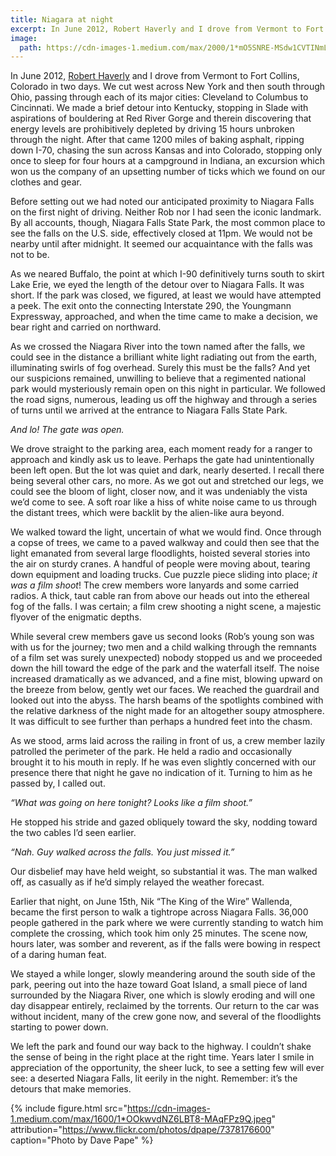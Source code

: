 ```yaml
---
title: Niagara at night
excerpt: In June 2012, Robert Haverly and I drove from Vermont to Fort Collins, Colorado in two days.
image:
  path: https://cdn-images-1.medium.com/max/2000/1*mO5SNRE-MSdw1CVTINmLEQ.jpeg
---
```


In June 2012, [Robert Haverly](http://roberthaverly.com/) and I drove
from Vermont to Fort Collins, Colorado in two days. We cut west across New York
and then south through Ohio, passing through each of its major cities: Cleveland
to Columbus to Cincinnati. We made a brief detour into Kentucky, stopping in
Slade with aspirations of bouldering at Red River Gorge and therein discovering
that energy levels are prohibitively depleted by driving 15 hours unbroken
through the night. After that came 1200 miles of baking asphalt, ripping down
I-70, chasing the sun across Kansas and into Colorado, stopping only once to
sleep for four hours at a campground in Indiana, an excursion which won us the
company of an upsetting number of ticks which we found on our clothes and gear.

Before setting out we had noted our anticipated proximity to Niagara Falls on
the first night of driving. Neither Rob nor I had seen the iconic landmark. By
all accounts, though, Niagara Falls State Park, the most common place to see the
falls on the U.S. side, effectively closed at 11pm. We would not be nearby until
after midnight. It seemed our acquaintance with the falls was not to be.

As we neared Buffalo, the point at which I-90 definitively turns south to skirt
Lake Erie, we eyed the length of the detour over to Niagara Falls. It was short.
If the park was closed, we figured, at least we would have attempted a peek. The
exit onto the connecting Interstate 290, the Youngmann Expressway, approached,
and when the time came to make a decision, we bear right and carried on
northward.

As we crossed the Niagara River into the town named after the falls, we could
see in the distance a brilliant white light radiating out from the earth,
illuminating swirls of fog overhead. Surely this must be the falls? And yet our
suspicions remained, unwilling to believe that a regimented national park would
mysteriously remain open on this night in particular. We followed the road
signs, numerous, leading us off the highway and through a series of turns until
we arrived at the entrance to Niagara Falls State Park.

*And lo! The gate was open.*

We drove straight to the parking area, each moment ready for a ranger to
approach and kindly ask us to leave. Perhaps the gate had unintentionally been
left open. But the lot was quiet and dark, nearly deserted. I recall there being
several other cars, no more. As we got out and stretched our legs, we could see
the bloom of light, closer now, and it was undeniably the vista we’d come to
see. A soft roar like a hiss of white noise came to us through the distant
trees, which were backlit by the alien-like aura beyond.

We walked toward the light, uncertain of what we would find. Once through a
copse of trees, we came to a paved walkway and could then see that the light
emanated from several large floodlights, hoisted several stories into the air on
sturdy cranes. A handful of people were moving about, tearing down equipment and
loading trucks. Cue puzzle piece sliding into place; *it was a film shoot*! The
crew members wore lanyards and some carried radios. A thick, taut cable ran from
above our heads out into the ethereal fog of the falls. I was certain; a film
crew shooting a night scene, a majestic flyover of the enigmatic depths.

While several crew members gave us second looks (Rob’s young son was with us for
the journey; two men and a child walking through the remnants of a film set was
surely unexpected) nobody stopped us and we proceeded down the hill toward the
edge of the park and the waterfall itself. The noise increased dramatically as
we advanced, and a fine mist, blowing upward on the breeze from below, gently
wet our faces. We reached the guardrail and looked out into the abyss. The harsh
beams of the spotlights combined with the relative darkness of the night made
for an altogether soupy atmosphere. It was difficult to see further than perhaps
a hundred feet into the chasm.

As we stood, arms laid across the railing in front of us, a crew member lazily
patrolled the perimeter of the park. He held a radio and occasionally brought it
to his mouth in reply. If he was even slightly concerned with our presence there
that night he gave no indication of it. Turning to him as he passed by, I called
out.

*“What was going on here tonight? Looks like a film shoot.”*

He stopped his stride and gazed obliquely toward the sky, nodding toward the two
cables I’d seen earlier.

*“Nah. Guy walked across the falls. You just missed it.”*

Our disbelief may have held weight, so substantial it was. The man walked off,
as casually as if he’d simply relayed the weather forecast.

Earlier that night, on June 15th, Nik “The King of the Wire” Wallenda, became
the first person to walk a tightrope across Niagara Falls. 36,000 people
gathered in the park where we were currently standing to watch him complete the
crossing, which took him only 25 minutes. The scene now, hours later, was somber
and reverent, as if the falls were bowing in respect of a daring human feat.

We stayed a while longer, slowly meandering around the south side of the park,
peering out into the haze toward Goat Island, a small piece of land surrounded
by the Niagara River, one which is slowly eroding and will one day disappear
entirely, reclaimed by the torrents. Our return to the car was without incident,
many of the crew gone now, and several of the floodlights starting to power
down.

We left the park and found our way back to the highway. I couldn’t shake the
sense of being in the right place at the right time. Years later I smile in
appreciation of the opportunity, the sheer luck, to see a setting few will ever
see: a deserted Niagara Falls, lit eerily in the night. Remember: it’s the
detours that make memories.

{%
  include figure.html
    src="https://cdn-images-1.medium.com/max/1600/1*OOkwvdNZ6LBT8-MAqFPz9Q.jpeg"
    attribution="https://www.flickr.com/photos/dpape/7378176600"
    caption="Photo by Dave Pape"
%}
